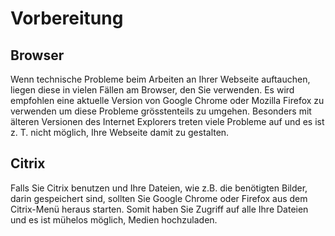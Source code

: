 ﻿# Vorbereitung

## Browser

Wenn technische Probleme beim Arbeiten an Ihrer Webseite auftauchen, liegen diese in vielen Fällen am Browser, den Sie verwenden. Es wird empfohlen eine aktuelle Version von Google Chrome oder Mozilla Firefox zu verwenden um diese Probleme grösstenteils zu umgehen. Besonders mit älteren Versionen des Internet Explorers treten viele Probleme auf und es ist z. T. nicht möglich, Ihre Webseite damit zu gestalten.

## Citrix

Falls Sie Citrix benutzen und Ihre Dateien, wie z.B. die benötigten Bilder, darin gespeichert sind, sollten Sie Google Chrome oder Firefox aus dem Citrix-Menü heraus starten. Somit haben Sie Zugriff auf alle Ihre Dateien und es ist mühelos möglich, Medien hochzuladen.
